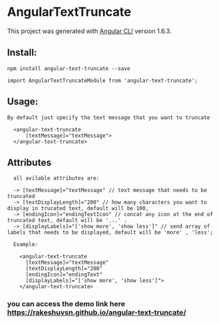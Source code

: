 # AngularTextTruncate

This project was generated with [Angular CLI](https://github.com/angular/angular-cli) version 1.6.3.

## Install: 

```
npm install angular-text-truncate --save

import AngularTextTruncateModule from 'angular-text-truncate';

```

## Usage:

```
By default just specify the text message that you want to truncate

  <angular-text-truncate
      [textMessage]="textMessage">
  </angular-text-truncate>

```

## Attributes

```
  all avilable attributes are:
  
  -> [textMessage]="textMessage" // text message that needs to be truncated
  -> [textDisplayLength]="200" // how many characters you want to display in trucated text, default will be 100,
  -> [endingIcon]="endingTextIcon" // concat any icon at the end of truncated text, default will be '...' .
  -> [displayLabels]="['show more', 'show less']" // send array of labels that needs to be displayed, default will be 'more' , 'less';

```

```
  Example:
  
    <angular-text-truncate
      [textMessage]="textMessage"
      [textDisplayLength]="200"
      [endingIcon]="endingText"
      [displayLabels]="['show more', 'show less']">
    </angular-text-truncate>

```

### you can access the demo link here  https://rakeshuvsn.github.io/angular-text-truncate/
